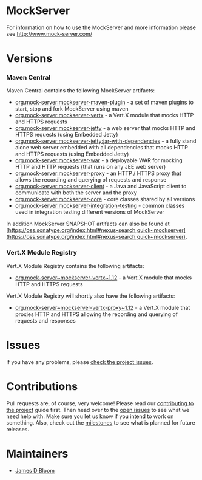 MockServer
========== 

For information on how to use the MockServer and more information please see http://www.mock-server.com/

# Versions

### Maven Central

Maven Central contains the following MockServer artifacts:

* [org.mock-server:mockserver-maven-plugin](http://search.maven.org/#search%7Cga%7C1%7Cmockserver-maven-plugin) - a set of maven plugins to start, stop and fork MockServer using maven
* [org.mock-server:mockserver-vertx](org.mock-server:mockserver-vertx) - a Vert.X module that mocks HTTP and HTTPS requests
* [org.mock-server:mockserver-jetty](org.mock-server:mockserver-jetty) - a web server that mocks HTTP and HTTPS requests (using Embedded Jetty)
* [org.mock-server:mockserver-jetty:jar-with-dependencies](org.mock-server:mockserver-jetty:jar-with-dependencies) - a fully stand alone web server embedded with all dependencies that mocks HTTP and HTTPS requests (using Embedded Jetty)
* [org.mock-server:mockserver-war](org.mock-server:mockserver-war) - a deployable WAR for mocking HTTP and HTTP requests (that runs on any JEE web server)
* [org.mock-server:mockserver-proxy](org.mock-server:mockserver-proxy) - an HTTP / HTTPS proxy that allows the recording and querying of requests and response
* [org.mock-server:mockserver-client](org.mock-server:mockserver-client) - a Java and JavaScript client to communicate with both the server and the proxy
* [org.mock-server:mockserver-core](org.mock-server:mockserver-core) - core classes shared by all versions
* [org.mock-server:mockserver-integration-testing](org.mock-server:mockserver-integration-testing) - common classes used in integration testing different versions of MockServer</li>

In addition MockServer SNAPSHOT artifacts can also be found at [https://oss.sonatype.org/index.html#nexus-search;quick~mockserver](https://oss.sonatype.org/index.html#nexus-search;quick~mockserver).

### Vert.X Module Registry

Vert.X Module Registry contains the following artifacts:

* [org.mock-server~mockserver-vertx~1.12](org.mock-server~mockserver-vertx~1.12) - a Vert.X module that mocks HTTP and HTTPS requests

Vert.X Module Registry will shortly also have the following artifacts:

* [org.mock-server~mockserver-vertx-proxy~1.12](org.mock-server~mockserver-vertx-proxy~1.12) - a Vert.X module that proxies HTTP and HTTPS allowing the recording and querying of requests and responses

# Issues

If you have any problems, please [check the project issues](https://github.com/jamesdbloom/mockserver/issues).

# Contributions

Pull requests are, of course, very welcome! Please read our [contributing to the project](https://github.com/jamesdbloom/mockserver/wiki/Contributing-to-the-project) guide first. Then head over to the [open issues](https://github.com/jamesdbloom/mockserver/issues) to see what we need help with. Make sure you let us know if you intend to work on something. Also, check out the [milestones](https://github.com/jamesdbloom/mockserver/issues/milestones) to see what is planned for future releases.

# Maintainers
* [James D Bloom](http://blog.jamesdbloom.com)
